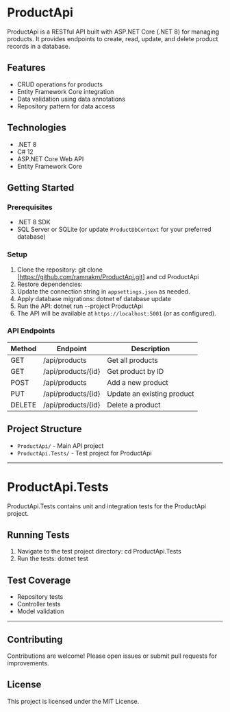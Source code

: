 # ProductApi

ProductApi is a RESTful API built with ASP.NET Core (.NET 8) for managing products. It provides endpoints to create, read, update, and delete product records in a database.

## Features

- CRUD operations for products
- Entity Framework Core integration
- Data validation using data annotations
- Repository pattern for data access

## Technologies

- .NET 8
- C# 12
- ASP.NET Core Web API
- Entity Framework Core

## Getting Started

### Prerequisites

- .NET 8 SDK
- SQL Server or SQLite (or update `ProductDbContext` for your preferred database)

### Setup

1. Clone the repository: git clone [https://github.com/ramnakm/ProductApi.git] and cd ProductApi
2. Restore dependencies:
3. Update the connection string in `appsettings.json` as needed.
4. Apply database migrations: dotnet ef database update
5. Run the API: dotnet run --project ProductApi
6. The API will be available at `https://localhost:5001` (or as configured).

### API Endpoints

| Method | Endpoint           | Description                |
|--------|--------------------|----------------------------|
| GET    | /api/products      | Get all products           |
| GET    | /api/products/{id} | Get product by ID          |
| POST   | /api/products      | Add a new product          |
| PUT    | /api/products/{id} | Update an existing product |
| DELETE | /api/products/{id} | Delete a product           |

## Project Structure

- `ProductApi/` - Main API project
- `ProductApi.Tests/` - Test project for ProductApi

---

# ProductApi.Tests

ProductApi.Tests contains unit and integration tests for the ProductApi project.

## Running Tests

1. Navigate to the test project directory: cd ProductApi.Tests
2. Run the tests: dotnet test


## Test Coverage

- Repository tests
- Controller tests
- Model validation

---

## Contributing

Contributions are welcome! Please open issues or submit pull requests for improvements.

## License

This project is licensed under the MIT License.
    
